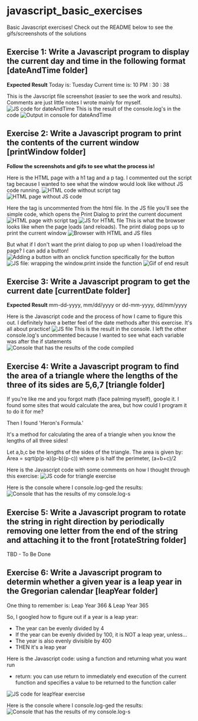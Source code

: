 # javascript_basic_exercises
Basic Javascript exercises! Check out the README below to see the gifs/screenshots of the solutions

## Exercise 1: Write a Javascript program to display the current day and time in the following format [dateAndTime folder]
**Expected Result**
Today is: Tuesday
Current time is: 10 PM : 30 : 38

This is the Javscript file screenshot (easier to see the work and results). Comments are just little notes I wrote mainly for myself.
![JS code for dateAndTime](./images/dateAndTime.png)
This is the result of the console.log's in the code
![Output in console for dateAndTime](./images/dateAndTime2.png)

## Exercise 2: Write a Javascript program to print the contents of the current window [printWindow folder]
**Follow the screenshots and gifs to see what the process is!**

Here is the HTML page with a h1 tag and a p tag. I commented out the script tag because I wanted to see what the window would look like without JS code running.
![HTML code without script tag](./images/printWindow1.png)
![HTML page without JS code](./images/printWindow2.png)

Here the <script></script> tag is uncommented from the html file. In the JS file you'll see the simple code, which opens the Print Dialog to print the current document
![HTML page with script tag](./images/printWindow3.png)
![JS for HTML file](./images/printWindow3a.png)
This is what the browser looks like when the page loads (and reloads). The print dialog pops up to print the current window
![Browser with HTML and JS files](./images/printWindow4.png)

But what if I don't want the print dialog to pop up when I load/reload the page? I can add a button!
![Adding a button with an onclick function specifically for the button](./images/printWindow5a.png)
![JS file: wrapping the window.print inside the function](./images/printWindow5.png)
![Gif of end result](https://media.giphy.com/media/ftd3PTUmfgrX0mgMSf/giphy.gif)

## Exercise 3: Write a Javascript program to get the current date [currentDate folder]
**Expected Result**
mm-dd-yyyy, mm/dd/yyyy or dd-mm-yyyy, dd/mm/yyyy

Here is the Javascript code and the process of how I came to figure this out. I definitely have a better feel of the date methods after this exercise. It's all about practice!
![JS file ](./images/currentdate1.png)
This is the result in the console. I left the other console.log's uncommented because I wanted to see what each variable was after the if statements
![Console that has the results of the code compiled](./images/currentdate2.png)

## Exercise 4: Write a Javascript program to find the area of a triangle where the lengths of the three of its sides are 5,6,7 [triangle folder]
If you're like me and you forgot math (face palming myself), google it. I found some sites that would calculate the area, but how could I program it to do it for me? 

Then I found 'Heron's Formula.' 

It's a method for calculating the area of a triangle when you know the lengths of all three sides! 

Let a,b,c be the lengths of the sides of the triangle. The area is given by: Area = sqrt(p(p-a)(p-b)(p-c)) where p is half the perimeter, (a+b+c)/2

Here is the Javascript code with some comments on how I thought through this exercise:
![JS code for triangle exercise](./images/traingle1.png)

Here is the console where I console.log-ged the results:
![Console that has the results of my console.log-s](./images/triangle2.png)

## Exercise 5: Write a Javascript program to rotate the string in right direction by periodically removing one letter from the end of the string and attaching it to the front [rotateString folder]
TBD - To Be Done

## Exercise 6: Write a Javascript program to determin whether a given year is a leap year in the Gregorian calendar [leapYear folder]
One thing to remember is: Leap Year 366 & Leap Year 365

So, I googled how to figure out if a year is a leap year:
- The year can be evenly divided by 4
- If the year can be evenly divided by 100, it is NOT a leap year, unless...
- The year is also evenly divisible by 400
- THEN it's a leap year

Here is the Javascript code: using a function and returning what you want run
- return: you can use return to immediately end execution of the current function and specifies a value to be returned to the function caller

![JS code for leapYear exercise](./images/leapYear1.png)

Here is the console where I console.log-ged the results:
![Console that has the results of my console.log-s](./images/leapYear2.png)

